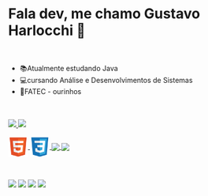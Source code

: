 # Fala dev, me chamo Gustavo Harlocchi 👋
</br>

 - 📚Atualmente estudando Java <br>
 - 💻cursando Análise e Desenvolvimentos de Sistemas<br>
 - 🏫FATEC - ourinhos
 <br>
 <br>



<div>
  <a href="https://github.com/Harlocchi">
  <img height="180em" src="https://github-readme-stats.vercel.app/api?username=Harlocchi&show_icons=true&theme=synthwave&include_all_commits=true&count_private=true"/>
  <img height="180em" src="https://github-readme-stats.vercel.app/api/top-langs/?username=Harlocchi&layout=compact&langs_count=16&theme=synthwave"/>
</div>

<div style= "display: inline_block"> <br/>
    <img  width = 40 align= "center"  src="https://raw.githubusercontent.com/devicons/devicon/master/icons/html5/html5-original.svg" />
    <img  width = 40 align= "center"  src="https://raw.githubusercontent.com/devicons/devicon/master/icons/css3/css3-original.svg" />
    <img  width = 40 align= "center"  src="https://camo.githubusercontent.com/20ffa1c9a31e2c991c8b52b0cb7be938de51db4b7a9299658fef28efb0cc845a/68747470733a2f2f63646e2e6a7364656c6976722e6e65742f67682f64657669636f6e732f64657669636f6e2f69636f6e732f6a6176612f6a6176612d6f726967696e616c2e737667" />
     <img  width = 40 align= "center"  src="https://cdn-icons-png.flaticon.com/512/6132/6132222.png" />
</div>
<br>


##

<div> 
  
  <a href="https://www.instagram.com/_gharlocchi/" target="_blank"><img src="https://img.shields.io/badge/-Instagram-%23E4405F?style=for-the-badge&logo=instagram&logoColor=white" target="https://www.instagram.com/_gharlocchi/"></a>
 <a href="https://discord.gg/G9GPg5SA75" target="_blank"><img src="https://img.shields.io/badge/Discord-7289DA?style=for-the-badge&logo=discord&logoColor=white" target="blank"></a> 
  <a href = "mailto:gustaalves1701@gmail.com"><img src="https://img.shields.io/badge/-Gmail-%23333?style=for-the-badge&logo=gmail&logoColor=white" target="_blank"></a>
  <a href="https://www.linkedin.com/in/gustavo-alves-71041024a/" target="_blank"><img src="https://img.shields.io/badge/-LinkedIn-%230077B5?style=for-the-badge&logo=linkedin&logoColor=white" target="_blank"></a> 


